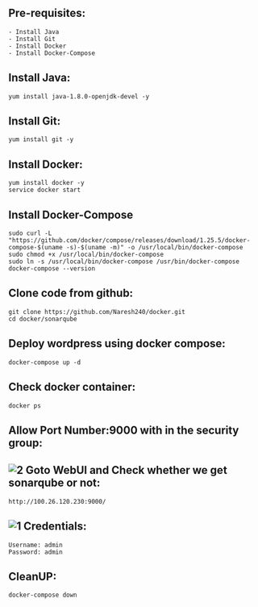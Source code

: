 Pre-requisites:
-------
    - Install Java
    - Install Git
    - Install Docker
    - Install Docker-Compose
Install Java:
------
    yum install java-1.8.0-openjdk-devel -y
Install Git:
-------
    yum install git -y
Install Docker:
------
    yum install docker -y
    service docker start
Install Docker-Compose
------
    sudo curl -L "https://github.com/docker/compose/releases/download/1.25.5/docker-compose-$(uname -s)-$(uname -m)" -o /usr/local/bin/docker-compose
    sudo chmod +x /usr/local/bin/docker-compose
    sudo ln -s /usr/local/bin/docker-compose /usr/bin/docker-compose
    docker-compose --version
Clone code from github:
-------
    git clone https://github.com/Naresh240/docker.git
    cd docker/sonarqube
Deploy wordpress using docker compose:
-----------
    docker-compose up -d
Check docker container:
-----
    docker ps
Allow Port Number:9000 with in the security group:
--------------
![2](https://user-images.githubusercontent.com/58024415/82880310-ddc90300-9f5b-11ea-8a05-00deb9c1c7d0.png)
Goto WebUI and Check whether we get sonarqube or not:
-------------
    http://100.26.120.230:9000/
![1](https://user-images.githubusercontent.com/58024415/82880366-f2a59680-9f5b-11ea-94ee-b12d5c342f7a.png)
Credentials:
--------
    Username: admin
    Password: admin
CleanUP:
------
    docker-compose down
